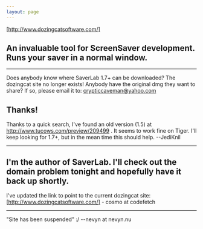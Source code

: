 ```yaml
---
layout: page
---
```


[http://www.dozingcatsoftware.com/]

An invaluable tool for ScreenSaver development. Runs your saver in a normal window.
----
----
Does anybody know where SaverLab 1.7+ can be downloaded?  The dozingcat site no longer exists!  Anybody have the original dmg they want to share?  If so, please email it to:
crypticcaveman@yahoo.com

Thanks!
----
Thanks to a quick search, I've found an old version (1.5) at http://www.tucows.com/preview/209499 . It seems to work fine on Tiger. I'll keep looking for 1.7+, but in the mean time this should help. --JediKnil

----

I'm the author of SaverLab. I'll check out the domain problem tonight and hopefully have it back up shortly.
----
I've updated the link to point to the current dozingcat site: [http://www.dozingcatsoftware.com/] - cosmo at codefetch 

----

"Site has been suspended" :/ --nevyn at nevyn.nu
